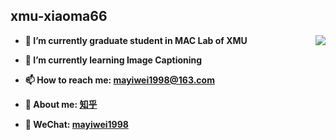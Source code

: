

## xmu-xiaoma66

<img align="right" src="https://github-readme-stats.vercel.app/api?username=rentainhe&show_icons=true&icon_color=CE1D2D&text_color=718096&bg_color=ffffff&hide_title=true" />

- **🔭 I’m currently graduate student in MAC Lab of XMU**

- **🌱 I’m currently learning Image Captioning**

- **📫 How to reach me: [mayiwei1998@163.com](mayiwei1998@163.com)**

- **💬 About me: [知乎](https://www.zhihu.com/people/jason-14-58-38/posts)**

- **💬 WeChat: [mayiwei1998](.)**


<!-- <img src="./wechat.jpg" width="200" height="200" alt="mayiwei1998"/><br/> -->


<!--
**xmu-xiaoma666/xmu-xiaoma666** is a ✨ _special_ ✨ repository because its `README.md` (this file) appears on your GitHub profile.

Here are some ideas to get you started:

- 🔭 I’m currently working on ...
- 🌱 I’m currently learning ...
- 👯 I’m looking to collaborate on ...
- 🤔 I’m looking for help with ...
- 💬 Ask me about ...
- 📫 How to reach me: ...
- 😄 Pronouns: ...
- ⚡ Fun fact: ...
-->
